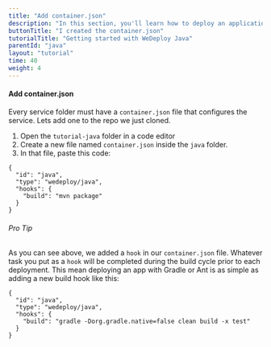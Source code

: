 ```yaml
---
title: "Add container.json"
description: "In this section, you'll learn how to deploy an application using WeDeploy Java."
buttonTitle: "I created the container.json"
tutorialTitle: "Getting started with WeDeploy Java"
parentId: "java"
layout: "tutorial"
time: 40
weight: 4
---
```


#### Add container.json

Every service folder must have a `container.json` file that configures the service. Lets add one to the repo we just cloned. 

1. Open the `tutorial-java` folder in a code editor
2. Create a new file named `container.json` inside the `java` folder.
3. In that file, paste this code:

```application/json
{
  "id": "java",
  "type": "wedeploy/java",
  "hooks": {
    "build": "mvn package"
  }
}
```

<aside>

###### <span class="icon-16-star"></span> Pro Tip

As you can see above, we added a `hook` in our `container.json` file. Whatever task you put as a `hook` will be completed during the build cycle prior to each deployment. This mean deploying an app with Gradle or Ant is as simple as adding a new build hook like this:

```application/json
{
  "id": "java",
  "type": "wedeploy/java",
  "hooks": {
    "build": "gradle -Dorg.gradle.native=false clean build -x test"
  }
}
```

</aside>
